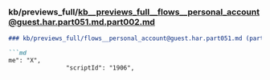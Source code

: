 ### kb/previews_full/kb__previews_full__flows__personal_account@guest.har.part051.md.part002.md

```md
### kb/previews_full/flows__personal_account@guest.har.part051.md (part 002)

```md
me": "X",
                "scriptId": "1906",
          
```

```

```
